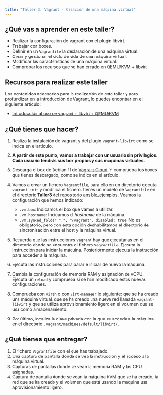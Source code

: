 ```yaml
---
title: "Taller 3: Vagrant - Creación de una máquina virtual"
---
```


## ¿Qué vas a aprender en este taller?

* Realizar la configuración de vagrant con el plugin libvirt.
* Trabajar con boxes.
* Definir en un `Vagranfile` la declaración de una máquina virtual.
* Crear y gestionar el ciclo de vida de una máquina virtual.
* Modificar las características de una máquina virtual.
* Comprobar los recursos que se han creado en QEMU/KVM + libvirt

## Recursos para realizar este taller

Los contenidos necesarios para la realización de este taller y para profundizar en la introducción de Vagrant, lo puedes encontrar en el siguiente artículo:

* [Introducción al uso de vagrant + libvirt + QEMU/KVM](https://www.josedomingo.org/pledin/2021/09/introduccion-vagrant-libvirt/)

## ¿Qué tienes que hacer?

1. Realiza la instalación de vagrant y del plugin `vagrant-libvirt` como se indica en el artículo.
2. **A partir de este punto, vamos a trabajar con un usuario sin privilegios. Cada usuario tendrás sus box propios y sus máquinas virtuales.** 
3. Descarga el box de Debian 11 de [Vagrant Cloud](https://app.vagrantup.com/boxes/search). Y comprueba los boxes que tienes descargado, como se indica en el artículo.
4. Vamos a crear un fichero `Vagrantfile`, para ello en un directorio ejecuta `vagrant init` y modifica el fichero. tienes un modelo de `Vagrantfile` en el directorio **Taller3** del repositorio [ansible_ejemplos](https://github.com/josedom24/ansible_ejemplos). Veamos la configuración que hemos indicado:

	* `.vm.box`: Indicamos el box que vamos a utilizar.
	* `.vm.hostname`: Indicamos el *hostname* de la máquina.
	* `.vm.synced_folder ".", "/vagrant", disabled: true`: No es obligatorio, pero con esta opción deshabilitamos el directorio de sincronización entre el host y la máquina virtual.

5. Recuerda que las instrucciones `vagrant` hay que ejecutarlas en el directorio donde se encuentra el fichero `Vagrantfile`. Ejecuta la instrucción para iniciar la máquina. Posteriormente ejecuta la instrucción para acceder a la máquina.
6. Ejecuta las instrucciones para parar e iniciar de nuevo la máquina. 
7. Cambia la configuración de memoria RAM y asignación de vCPU. Ejecuta un `reload` y comprueba si se han modificado estas nuevas configuraciones.
8. Comprueba con `virsh` o con `virt-manager` lo siguiente: que se ha creado una máquina virtual, que se ha creado una nueva red llamada `vagrant-libvirt` y que se utiliza aprovisionamiento ligero en el volumen que se usa como almacenamiento.
9. Por último, localiza la clave privada con la que se accede a la máquina en el directorio `.vagrant/machines/default/libvirt/`.

## ¿Qué tienes que entregar?

1. El fichero `Vagrantfile` con el que has trabajado.
2. Una captura de pantalla donde se vea la instrucción y el acceso a la máquina virtual.
3. Capturas de pantallas donde se vean la memoria RAM y las CPU asignadas.
4. Captura de pantalla donde se vean la máquina KVM que se ha creado, la red que se ha creado y el volumen que está usando la máquina usa aprovisionamiento ligero.

